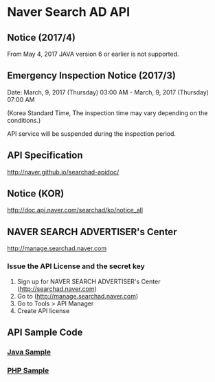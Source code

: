 # Naver Search AD API

## Notice (2017/4)
From May 4, 2017
JAVA version 6 or earlier is not supported.

## Emergency Inspection Notice (2017/3)

Date: March, 9, 2017 (Thursday) 03:00 AM - March, 9, 2017 (Thursday) 07:00 AM 

(Korea Standard Time, The inspection time may vary depending on the conditions.)

API service will be suspended during the inspection period.

## API Specification
http://naver.github.io/searchad-apidoc/

## Notice (KOR)
http://doc.api.naver.com/searchad/ko/notice_all

## NAVER SEARCH ADVERTISER's Center
http://manage.searchad.naver.com

### Issue the API License and the secret key

1. Sign up for NAVER SEARCH ADVERTISER's Center (http://searchad.naver.com)
2. Go to (http://manage.searchad.naver.com)
3. Go to Tools > API Manager
4. Create API license


## API Sample Code

### [Java Sample](java-sample)
### [PHP Sample](php-sample)
